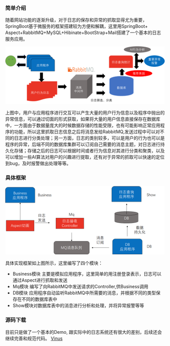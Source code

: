 ### 简单介绍
随着网站功能的逐渐升级，对于日志的保存和异常的抓取显得尤为重要，SpringBoot基于微服务的框架搭建较为方便和解耦，这里用SpringBoot+ Aspect+RabbitMQ+MySQL+Hibinate+BootStrap+Mail搭建了一个基本的日志服务应用。

![](https://github.com/guangxush/iTechHeart/blob/master/image/Vinus/Vinus.png)

上图中，用户与应用程序进行交互可以产生大量的用户行为信息以及程序中抛出的异常信息，可以通过切面的形式获取，如果将大量的用户信息直接保存在数据库中，一方面由于数据量庞大的时候数据存储的性能受限，也有可能影响正常应用程序的功能，所以这里抓取日志信息之后将消息发给RabbitMQ,发送过程中可以对不同的日志进行分类处理；另一方面，日志的类别较多，可以是用户的行为也可以是程序的异常，后端不同的数据库集群可以订阅自己需要的消息主题，对日志进行持久化存储；存储之后的日志可以根据时间或者行为信息对其进行分类和聚类，以及可以增加一些AI算法对用户的兴趣进行提取，还有对于异常的抓取可以快速的定位到bug，及时报警做出处理等等。
### 具体框架

![](https://github.com/guangxush/iTechHeart/blob/master/image/Vinus/Vinus1.png)

具体实现框架如上图所示，这里编写了四个模块：
- Business模块 主要是模拟应用程序，这里简单的用注册登录表示，日志可以通过Aspect进行抓取和发送
- Mq模块 编写了向RabbitMQ中发送请求的Controller,供Business调用
- DB模块 应用程序自动监听RabbitMQ中所需要的消息，并根据不同的类型保存在不同的数据库表中
- Show模块对数据库表中的消息进行分析和处理，并将异常报警等等

### 源码下载
目前只是做了一个基本的Demo, 跟实际中的日志系统还有很大的差别，后续还会继续完善和规范代码。
[Vinus](https://github.com/guangxush/Vinus)
